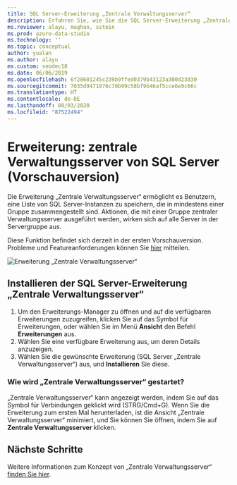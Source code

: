 ```yaml
---
title: SQL Server-Erweiterung „Zentrale Verwaltungsserver“
description: Erfahren Sie, wie Sie die SQL Server-Erweiterung „Zentrale Verwaltungsserver“ (Vorschau) installieren und verwenden, eine Erweiterung zum Gruppieren von Servern und Anwenden von Aktionen auf die Gruppe.
ms.reviewer: alayu, maghan, sstein
ms.prod: azure-data-studio
ms.technology: ''
ms.topic: conceptual
author: yualan
ms.author: alayu
ms.custom: seodec18
ms.date: 06/06/2019
ms.openlocfilehash: 6f28601245c239b9ffed0379b43123a300d23d30
ms.sourcegitcommit: 7035d9471876c70b99c58bf9b46af5cce6e9c66c
ms.translationtype: HT
ms.contentlocale: de-DE
ms.lasthandoff: 08/03/2020
ms.locfileid: "87522494"
---
```

# <a name="sql-server-central-management-servers-extension-preview"></a>Erweiterung: zentrale Verwaltungsserver von SQL Server (Vorschauversion)

Die Erweiterung „Zentrale Verwaltungsserver“ ermöglicht es Benutzern, eine Liste von SQL Server-Instanzen zu speichern, die in mindestens einer Gruppe zusammengestellt sind. Aktionen, die mit einer Gruppe zentraler Verwaltungsserver ausgeführt werden, wirken sich auf alle Server in der Servergruppe aus.

Diese Funktion befindet sich derzeit in der ersten Vorschauversion. Probleme und Featureanforderungen können Sie [hier](https://github.com/microsoft/azuredatastudio/issues) mitteilen.

![Erweiterung „Zentrale Verwaltungsserver“](media/sql-server-cms-extension/cms-list.png)

## <a name="install-the-sql-server-central-management-servers-extension"></a>Installieren der SQL Server-Erweiterung „Zentrale Verwaltungsserver“

1. Um den Erweiterungs-Manager zu öffnen und auf die verfügbaren Erweiterungen zuzugreifen, klicken Sie auf das Symbol für Erweiterungen, oder wählen Sie im Menü **Ansicht** den Befehl **Erweiterungen** aus.
2. Wählen Sie eine verfügbare Erweiterung aus, um deren Details anzuzeigen.
1. Wählen Sie die gewünschte Erweiterung (SQL Server „Zentrale Verwaltungsserver“) aus, und **Installieren** Sie diese.

### <a name="how-do-i-start-central-management-servers"></a>Wie wird „Zentrale Verwaltungsserver“ gestartet?
 „Zentrale Verwaltungsserver“ kann angezeigt werden, indem Sie auf das Symbol für Verbindungen geklickt wird (STRG/Cmd+G). Wenn Sie die Erweiterung zum ersten Mal herunterladen, ist die Ansicht „Zentrale Verwaltungsserver“ minimiert, und Sie können Sie öffnen, indem Sie auf **Zentrale Verwaltungsserver** klicken.

## <a name="next-steps"></a>Nächste Schritte
Weitere Informationen zum Konzept von „Zentrale Verwaltungsserver“ [finden Sie hier](https://docs.microsoft.com/sql/ssms/register-servers/create-a-central-management-server-and-server-group).


